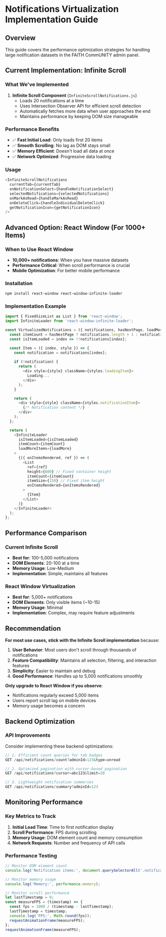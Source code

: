 # Notifications Virtualization Implementation Guide

## Overview
This guide covers the performance optimization strategies for handling large notification datasets in the FAITH CommUNITY admin panel.

## Current Implementation: Infinite Scroll

### What We've Implemented
1. **Infinite Scroll Component** (`InfiniteScrollNotifications.js`)
   - Loads 20 notifications at a time
   - Uses Intersection Observer API for efficient scroll detection
   - Automatically fetches more data when user approaches the end
   - Maintains performance by keeping DOM size manageable

### Performance Benefits
- ✅ **Fast Initial Load**: Only loads first 20 items
- ✅ **Smooth Scrolling**: No lag as DOM stays small
- ✅ **Memory Efficient**: Doesn't load all data at once
- ✅ **Network Optimized**: Progressive data loading

### Usage
```javascript
<InfiniteScrollNotifications
  currentTab={currentTab}
  onNotificationSelect={handleNotificationSelect}
  selectedNotifications={selectedNotifications}
  onMarkAsRead={handleMarkAsRead}
  onDeleteClick={handleIndividualDeleteClick}
  getNotificationIcon={getNotificationIcon}
/>
```

## Advanced Option: React Window (For 1000+ Items)

### When to Use React Window
- **10,000+ notifications**: When you have massive datasets
- **Performance Critical**: When scroll performance is crucial
- **Mobile Optimization**: For better mobile performance

### Installation
```bash
npm install react-window react-window-infinite-loader
```

### Implementation Example
```javascript
import { FixedSizeList as List } from 'react-window';
import InfiniteLoader from 'react-window-infinite-loader';

const VirtualizedNotifications = ({ notifications, hasNextPage, loadMore }) => {
  const itemCount = hasNextPage ? notifications.length + 1 : notifications.length;
  const isItemLoaded = index => !!notifications[index];

  const Item = ({ index, style }) => {
    const notification = notifications[index];
    
    if (!notification) {
      return (
        <div style={style} className={styles.loadingItem}>
          Loading...
        </div>
      );
    }

    return (
      <div style={style} className={styles.notificationItem}>
        {/* Notification content */}
      </div>
    );
  };

  return (
    <InfiniteLoader
      isItemLoaded={isItemLoaded}
      itemCount={itemCount}
      loadMoreItems={loadMore}
    >
      {({ onItemsRendered, ref }) => (
        <List
          ref={ref}
          height={600} // Fixed container height
          itemCount={itemCount}
          itemSize={150} // Fixed item height
          onItemsRendered={onItemsRendered}
        >
          {Item}
        </List>
      )}
    </InfiniteLoader>
  );
};
```

## Performance Comparison

### Current Infinite Scroll
- **Best for**: 100-5,000 notifications
- **DOM Elements**: 20-100 at a time
- **Memory Usage**: Low-Medium
- **Implementation**: Simple, maintains all features

### React Window Virtualization
- **Best for**: 5,000+ notifications
- **DOM Elements**: Only visible items (~10-15)
- **Memory Usage**: Minimal
- **Implementation**: Complex, may require feature adjustments

## Recommendation

**For most use cases, stick with the Infinite Scroll implementation** because:

1. **User Behavior**: Most users don't scroll through thousands of notifications
2. **Feature Compatibility**: Maintains all selection, filtering, and interaction features
3. **Simplicity**: Easier to maintain and debug
4. **Good Performance**: Handles up to 5,000 notifications smoothly

**Only upgrade to React Window if you observe**:
- Notifications regularly exceed 5,000 items
- Users report scroll lag on mobile devices
- Memory usage becomes a concern

## Backend Optimization

### API Improvements
Consider implementing these backend optimizations:

```javascript
// 1. Efficient count queries for tab badges
GET /api/notifications/count?adminId=123&type=unread

// 2. Optimized pagination with cursor-based pagination
GET /api/notifications?cursor=abc123&limit=20

// 3. Lightweight notification summaries
GET /api/notifications/summary?adminId=123
```

## Monitoring Performance

### Key Metrics to Track
1. **Initial Load Time**: Time to first notification display
2. **Scroll Performance**: FPS during scrolling
3. **Memory Usage**: DOM element count and memory consumption
4. **Network Requests**: Number and frequency of API calls

### Performance Testing
```javascript
// Monitor DOM element count
console.log('Notification items:', document.querySelectorAll('.notificationItem').length);

// Monitor memory usage
console.log('Memory:', performance.memory);

// Monitor scroll performance
let lastTimestamp = 0;
const measureFPS = (timestamp) => {
  const fps = 1000 / (timestamp - lastTimestamp);
  lastTimestamp = timestamp;
  console.log('FPS:', Math.round(fps));
  requestAnimationFrame(measureFPS);
};
requestAnimationFrame(measureFPS);
```

